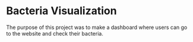 # Bacteria Visualization

The purpose of this project was to make a dashboard where users can go to the website and check their bacteria. 

